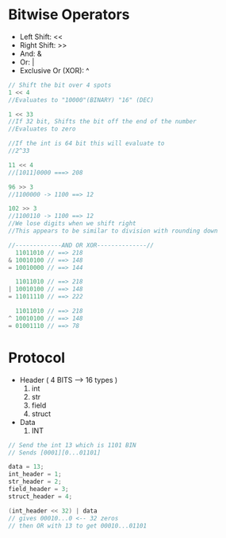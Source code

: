 # Bitwise Operators

* Left Shift: <<
* Right Shift: >>
* And: &
* Or: |
* Exclusive Or (XOR): ^

```CPP
// Shift the bit over 4 spots
1 << 4
//Evaluates to "10000"(BINARY) "16" (DEC)

1 << 33
//If 32 bit, Shifts the bit off the end of the number
//Evaluates to zero

//If the int is 64 bit this will evaluate to
//2^33

11 << 4
//[1011]0000 ===> 208

96 >> 3
//1100000 -> 1100 ==> 12

102 >> 3
//1100110 -> 1100 ==> 12
//We lose digits when we shift right
//This appears to be similar to division with rounding down

//-------------AND OR XOR--------------//
  11011010 // ==> 218
& 10010100 // ==> 148
= 10010000 // ==> 144

  11011010 // ==> 218
| 10010100 // ==> 148
= 11011110 // ==> 222

  11011010 // ==> 218
^ 10010100 // ==> 148
= 01001110 // ==> 78
```

# Protocol
* Header ( 4 BITS --> 16 types )
	1. int
	2. str
	3. field
	4. struct
* Data
	1. INT 
```CPP
// Send the int 13 which is 1101 BIN
// Sends [0001][0...01101]

data = 13;
int_header = 1;
str_header = 2;
field_header = 3;
struct_header = 4;

(int_header << 32) | data
// gives 00010...0 <-- 32 zeros
// then OR with 13 to get 00010...01101
```